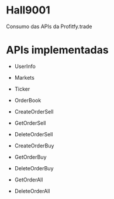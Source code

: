 # Hall9001

Consumo das APIs da Profitfy.trade

# APIs implementadas

* UserInfo
* Markets
* Ticker
* OrderBook
* CreateOrderSell
* GetOrderSell
* DeleteOrderSell
* CreateOrderBuy
* GetOrderBuy
* DeleteOrderBuy

* GetOrderAll
* DeleteOrderAll
